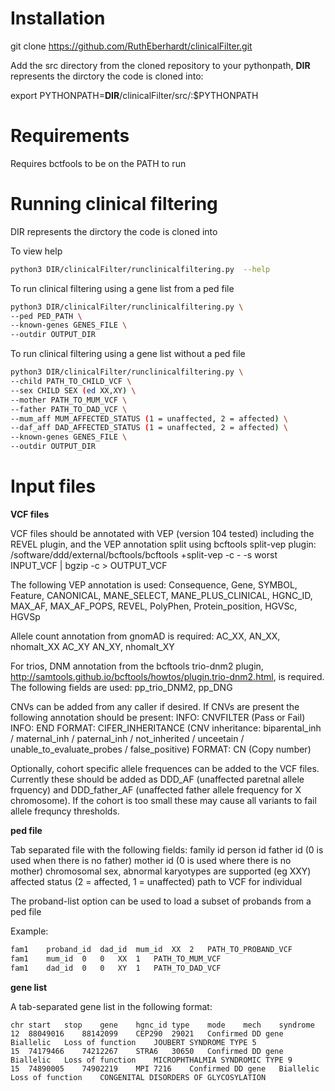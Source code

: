 # Installation

git clone https://github.com/RuthEberhardt/clinicalFilter.git

Add the src directory from the cloned repository to your pythonpath, **DIR** represents the dirctory the code is cloned into:

export PYTHONPATH=**DIR**/clinicalFilter/src/:$PYTHONPATH

# Requirements

Requires bctfools to be on the PATH to run

# Running clinical filtering

DIR represents the dirctory the code is cloned into

To view help
```sh
python3 DIR/clinicalFilter/runclinicalfiltering.py  --help
```

To run clinical filtering using a gene list from a ped file
```sh
python3 DIR/clinicalFilter/runclinicalfiltering.py \
--ped PED_PATH \
--known-genes GENES_FILE \
--outdir OUTPUT_DIR 
```

To run clinical filtering using a gene list without a ped file
```sh
python3 DIR/clinicalFilter/runclinicalfiltering.py \
--child PATH_TO_CHILD_VCF \
--sex CHILD SEX (ed XX,XY) \
--mother PATH_TO_MUM_VCF \
--father PATH_TO_DAD_VCF \
--mum_aff MUM_AFFECTED_STATUS (1 = unaffected, 2 = affected) \
--daf_aff DAD_AFFECTED_STATUS (1 = unaffected, 2 = affected) \
--known-genes GENES_FILE \
--outdir OUTPUT_DIR 
```

# Input files

**VCF files**

VCF files should be annotated with VEP (version 104 tested) including the REVEL plugin, and the VEP annotation split using bcftools split-vep plugin:
/software/ddd/external/bcftools/bcftools +split-vep -c - -s worst INPUT_VCF | bgzip -c > OUTPUT_VCF

The following VEP annotation is used:
Consequence, Gene, SYMBOL, Feature, CANONICAL, MANE_SELECT, MANE_PLUS_CLINICAL, HGNC_ID, MAX_AF, MAX_AF_POPS, REVEL, PolyPhen, Protein_position, HGVSc, HGVSp

Allele count annotation from gnomAD is required:
AC_XX, AN_XX, nhomalt_XX AC_XY AN_XY, nhomalt_XY

For trios, DNM annotation from the bcftools trio-dnm2 plugin, http://samtools.github.io/bcftools/howtos/plugin.trio-dnm2.html, is required. The following fields are used:
pp_trio_DNM2, pp_DNG

CNVs can be added from any caller if desired. If CNVs are present the following annotation should be present:
INFO: CNVFILTER (Pass or Fail)
INFO: END
FORMAT: CIFER_INHERITANCE (CNV inheritance: biparental_inh / maternal_inh / paternal_inh / not_inherited / unceetain / unable_to_evaluate_probes / false_positive)
FORMAT: CN (Copy number)

Optionally, cohort specific allele frequences can be added to the VCF files. Currently these should be added as DDD_AF (unaffected paretnal allele frquency) and DDD_father_AF (unaffected father allele frequency for X chromosome). If the cohort is too small these may cause all variants to fail allele frequncy thresholds.

**ped file**

Tab separated file with the following fields:
family id
person id
father id (0 is used when there is no father)
mother id (0 is used where there is no mother)
chromosomal sex, abnormal karyotypes are supported (eg XXY)
affected status (2 = affected, 1 = unaffected)
path to VCF for individual

The proband-list option can be used to load a subset of probands from a ped file

Example:
```sh
fam1	proband_id	dad_id	mum_id	XX	2	PATH_TO_PROBAND_VCF
fam1	mum_id	0	0	XX	1	PATH_TO_MUM_VCF
fam1	dad_id	0	0	XY	1	PATH_TO_DAD_VCF
```

**gene list** 

A tab-separated gene list in the following format:

```
chr	start	stop	gene	hgnc_id	type	mode	mech	syndrome
12	88049016	88142099	CEP290	29021	Confirmed DD gene	Biallelic	Loss of function	JOUBERT SYNDROME TYPE 5
15	74179466	74212267	STRA6	30650	Confirmed DD gene	Biallelic	Loss of function	MICROPHTHALMIA SYNDROMIC TYPE 9
15	74890005	74902219	MPI	7216	Confirmed DD gene	Biallelic	Loss of function	CONGENITAL DISORDERS OF GLYCOSYLATION
```
